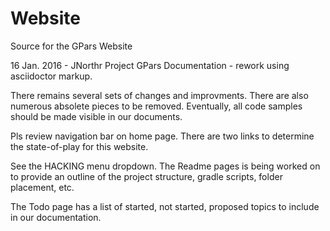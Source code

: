 # Website
Source for the GPars Website

16 Jan. 2016 - JNorthr
Project GPars Documentation - rework using asciidoctor markup.

There remains several sets of changes and improvments. There are also numerous absolete pieces  to be removed. Eventually, all code samples should be made visible in our documents.

Pls review navigation bar on home page. There are two links to determine the state-of-play for this website.

See the HACKING menu dropdown. The Readme pages is being worked on to provide an outline of the project structure, gradle scripts, folder placement, etc.

The Todo page has a list of started, not started, proposed topics to include in our documentation.
